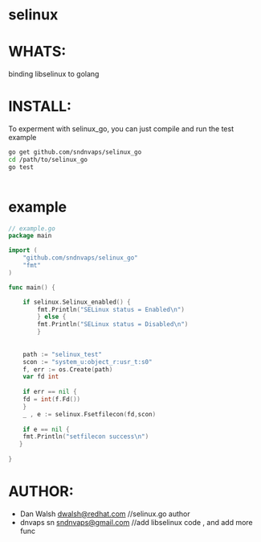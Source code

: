 # selinux

# WHATS:


binding libselinux to golang 


# INSTALL:


To experment with selinux_go, you can just compile and run the test example 

```bash 
go get github.com/sndnvaps/selinux_go 
cd /path/to/selinux_go
go test 
  
```


# example 

```go 
// example.go 
package main

import (
	"github.com/sndnvaps/selinux_go"
	"fmt"
)

func main() {

	if selinux.Selinux_enabled() {
		fmt.Println("SELinux status = Enabled\n")
		} else {
		fmt.Println("SELinux status = Disabled\n")
		}
		
		
	path := "selinux_test"
	scon := "system_u:object_r:usr_t:s0"
	f, err := os.Create(path)
	var fd int 
	
	if err == nil {
	fd = int(f.Fd())
	}
	_ , e := selinux.Fsetfilecon(fd,scon) 
	
	if e == nil {
	fmt.Println("setfilecon success\n")
   }
   
}

```
		
	


# AUTHOR: 

- Dan Walsh <dwalsh@redhat.com>    //selinux.go author 
- dnvaps sn <sndnvaps@gmail.com>   //add libselinux code , and add more func 



